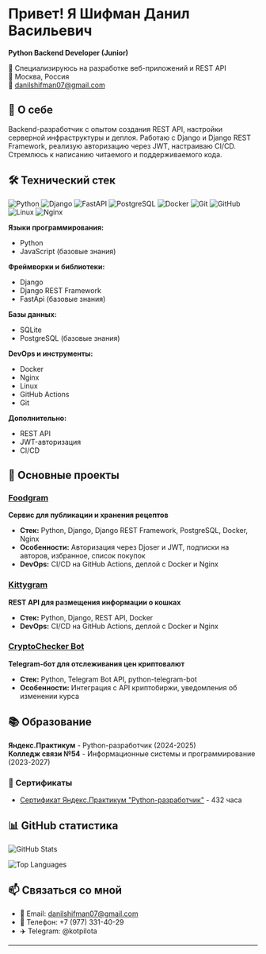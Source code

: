 # Привет! Я Шифман Данил Васильевич

**Python Backend Developer (Junior)**

🎯 Специализируюсь на разработке веб-приложений и REST API  
📍 Москва, Россия  
📧 danilshifman07@gmail.com  

## 🚀 О себе

Backend-разработчик с опытом создания REST API, настройки серверной инфраструктуры и деплоя. Работаю с Django и Django REST Framework, реализую авторизацию через JWT, настраиваю CI/CD. Стремлюсь к написанию читаемого и поддерживаемого кода.

## 🛠 Технический стек

![Python](https://img.shields.io/badge/-Python-3776AB?style=flat&logo=python&logoColor=white)
![Django](https://img.shields.io/badge/-Django-092E20?style=flat&logo=django&logoColor=white)
![FastAPI](https://img.shields.io/badge/-FastAPI-009688?style=flat&logo=fastapi&logoColor=white)
![PostgreSQL](https://img.shields.io/badge/-PostgreSQL-336791?style=flat&logo=postgresql&logoColor=white)
![Docker](https://img.shields.io/badge/-Docker-2496ED?style=flat&logo=docker&logoColor=white)
![Git](https://img.shields.io/badge/-Git-F05032?style=flat&logo=git&logoColor=white)
![GitHub](https://img.shields.io/badge/-GitHub-181717?style=flat&logo=github&logoColor=white)
![Linux](https://img.shields.io/badge/-Linux-FCC624?style=flat&logo=linux&logoColor=black)
![Nginx](https://img.shields.io/badge/-Nginx-009639?style=flat&logo=nginx&logoColor=white)

**Языки программирования:**
- Python
- JavaScript (базовые знания)

**Фреймворки и библиотеки:**
- Django
- Django REST Framework
- FastApi (базовые знания)

**Базы данных:**
- SQLite
- PostgreSQL (базовые знания)

**DevOps и инструменты:**
- Docker
- Nginx
- Linux
- GitHub Actions
- Git

**Дополнительно:**
- REST API
- JWT-авторизация  
- CI/CD

## 📂 Основные проекты

### [Foodgram](https://github.com/Kotpilota/foodgram)
**Сервис для публикации и хранения рецептов**
- **Стек:** Python, Django, Django REST Framework, PostgreSQL, Docker, Nginx
- **Особенности:** Авторизация через Djoser и JWT, подписки на авторов, избранное, список покупок
- **DevOps:** CI/CD на GitHub Actions, деплой с Docker и Nginx

### [Kittygram](https://github.com/Kotpilota/kittygram_final)
**REST API для размещения информации о кошках**
- **Стек:** Python, Django, REST API, Docker
- **DevOps:** CI/CD на GitHub Actions, деплой с Docker и Nginx

### [CryptoChecker Bot](https://github.com/Kotpilota/crypto_tracker_bot)
**Telegram-бот для отслеживания цен криптовалют**
- **Стек:** Python, Telegram Bot API, python-telegram-bot
- **Особенности:** Интеграция с API криптобиржи, уведомления об изменении курса

## 📚 Образование

**Яндекс.Практикум** - Python-разработчик (2024-2025)  
**Колледж связи №54** - Информационные системы и программирование (2023-2027)

### 📜 Сертификаты
- [Сертификат Яндекс.Практикум "Python-разработчик"](certificates/Сертификат_RU_Шифман_2025-9865-005.pdf) - 432 часа

## 📊 GitHub статистика

![GitHub Stats](https://github-readme-stats.vercel.app/api?username=Kotpilota&show_icons=true&theme=default)

![Top Languages](https://github-readme-stats.vercel.app/api/top-langs/?username=Kotpilota&layout=compact&theme=default)

## 📫 Связаться со мной

- 📧 Email: danilshifman07@gmail.com
- 📱 Телефон: +7 (977) 331-40-29
- ✈️ Telegram: @kotpilota
---
